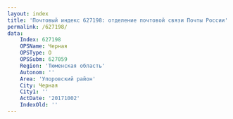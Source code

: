 ```yaml
---
layout: index
title: 'Почтовый индекс 627198: отделение почтовой связи Почты России'
permalink: /627198/
data:
    Index: 627198
    OPSName: Черная
    OPSType: О
    OPSSubm: 627059
    Region: 'Тюменская область'
    Autonom: ''
    Area: 'Упоровский район'
    City: Черная
    City1: ''
    ActDate: '20171002'
    IndexOld: ''
---
```


